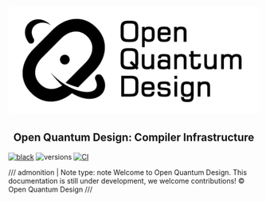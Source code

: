 # ![Open Quantum Design](./img/oqd-logo-text.png)

<div align="center">
    <h2 align="center">
    Open Quantum Design: Compiler Infrastructure
    </h2>
</div>

[![black](https://img.shields.io/badge/code%20style-black-000000.svg)](https://github.com/ambv/black)
![versions](https://img.shields.io/badge/python-3.10%20%7C%203.11%20%7C%203.12-blue)
[![CI](https://github.com/OpenQuantumDesign/oqd-compiler-infrastructure/actions/workflows/CI.yml/badge.svg)](https://github.com/OpenQuantumDesign/oqd-compiler-infrastructure/actions/workflows/CI.yml)

<!-- prettier-ignore -->
/// admonition | Note
    type: note
Welcome to Open Quantum Design.
This documentation is still under development, we welcome contributions! © Open Quantum Design
///
